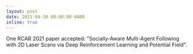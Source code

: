```yaml
---
layout: post
date: 2021-04-30 00:00:00-0400
inline: true
---
```


One RCAR 2021 paper accepted: "Socially-Aware Multi-Agent Following with 2D Laser Scans via Deep Reinforcement Learning and Potential Field".